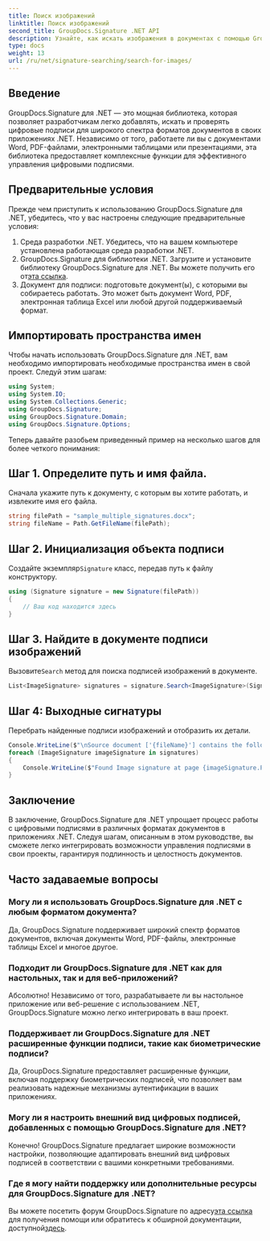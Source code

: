 ```yaml
---
title: Поиск изображений
linktitle: Поиск изображений
second_title: GroupDocs.Signature .NET API
description: Узнайте, как искать изображения в документах с помощью GroupDocs.Signature для .NET. Повышайте безопасность и целостность документов без особых усилий.
type: docs
weight: 13
url: /ru/net/signature-searching/search-for-images/
---
```

## Введение
GroupDocs.Signature для .NET — это мощная библиотека, которая позволяет разработчикам легко добавлять, искать и проверять цифровые подписи для широкого спектра форматов документов в своих приложениях .NET. Независимо от того, работаете ли вы с документами Word, PDF-файлами, электронными таблицами или презентациями, эта библиотека предоставляет комплексные функции для эффективного управления цифровыми подписями.
## Предварительные условия
Прежде чем приступить к использованию GroupDocs.Signature для .NET, убедитесь, что у вас настроены следующие предварительные условия:
1. Среда разработки .NET. Убедитесь, что на вашем компьютере установлена работающая среда разработки .NET.
2. GroupDocs.Signature для библиотеки .NET. Загрузите и установите библиотеку GroupDocs.Signature для .NET. Вы можете получить его от[эта ссылка](https://releases.groupdocs.com/signature/net/).
3. Документ для подписи: подготовьте документ(ы), с которыми вы собираетесь работать. Это может быть документ Word, PDF, электронная таблица Excel или любой другой поддерживаемый формат.

## Импортировать пространства имен
Чтобы начать использовать GroupDocs.Signature для .NET, вам необходимо импортировать необходимые пространства имен в свой проект. Следуй этим шагам:

```csharp
using System;
using System.IO;
using System.Collections.Generic;
using GroupDocs.Signature;
using GroupDocs.Signature.Domain;
using GroupDocs.Signature.Options;
```

Теперь давайте разобьем приведенный пример на несколько шагов для более четкого понимания:
## Шаг 1. Определите путь и имя файла.
Сначала укажите путь к документу, с которым вы хотите работать, и извлеките имя его файла.
```csharp
string filePath = "sample_multiple_signatures.docx";
string fileName = Path.GetFileName(filePath);
```
## Шаг 2. Инициализация объекта подписи
 Создайте экземпляр`Signature` класс, передав путь к файлу конструктору.
```csharp
using (Signature signature = new Signature(filePath))
{
    // Ваш код находится здесь
}
```
## Шаг 3. Найдите в документе подписи изображений
 Вызовите`Search` метод для поиска подписей изображений в документе.
```csharp
List<ImageSignature> signatures = signature.Search<ImageSignature>(SignatureType.Image);
```
## Шаг 4: Выходные сигнатуры
Перебрать найденные подписи изображений и отобразить их детали.
```csharp
Console.WriteLine($"\nSource document ['{fileName}'] contains the following image signature(s).");
foreach (ImageSignature imageSignature in signatures)
{
    Console.WriteLine($"Found Image signature at page {imageSignature.PageNumber} and size {imageSignature.Size}.");
}
```

## Заключение
В заключение, GroupDocs.Signature для .NET упрощает процесс работы с цифровыми подписями в различных форматах документов в приложениях .NET. Следуя шагам, описанным в этом руководстве, вы сможете легко интегрировать возможности управления подписями в свои проекты, гарантируя подлинность и целостность документов.
## Часто задаваемые вопросы
### Могу ли я использовать GroupDocs.Signature для .NET с любым форматом документа?
Да, GroupDocs.Signature поддерживает широкий спектр форматов документов, включая документы Word, PDF-файлы, электронные таблицы Excel и многое другое.
### Подходит ли GroupDocs.Signature для .NET как для настольных, так и для веб-приложений?
Абсолютно! Независимо от того, разрабатываете ли вы настольное приложение или веб-решение с использованием .NET, GroupDocs.Signature можно легко интегрировать в ваш проект.
### Поддерживает ли GroupDocs.Signature для .NET расширенные функции подписи, такие как биометрические подписи?
Да, GroupDocs.Signature предоставляет расширенные функции, включая поддержку биометрических подписей, что позволяет вам реализовать надежные механизмы аутентификации в ваших приложениях.
### Могу ли я настроить внешний вид цифровых подписей, добавленных с помощью GroupDocs.Signature для .NET?
Конечно! GroupDocs.Signature предлагает широкие возможности настройки, позволяющие адаптировать внешний вид цифровых подписей в соответствии с вашими конкретными требованиями.
### Где я могу найти поддержку или дополнительные ресурсы для GroupDocs.Signature для .NET?
 Вы можете посетить форум GroupDocs.Signature по адресу[эта ссылка](https://forum.groupdocs.com/c/signature/13) для получения помощи или обратитесь к обширной документации, доступной[здесь](https://reference.groupdocs.com/signature/net/).